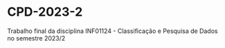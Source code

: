 # CPD-2023-2
Trabalho final da disciplina INF01124 - Classificação e Pesquisa de Dados no semestre 2023/2
